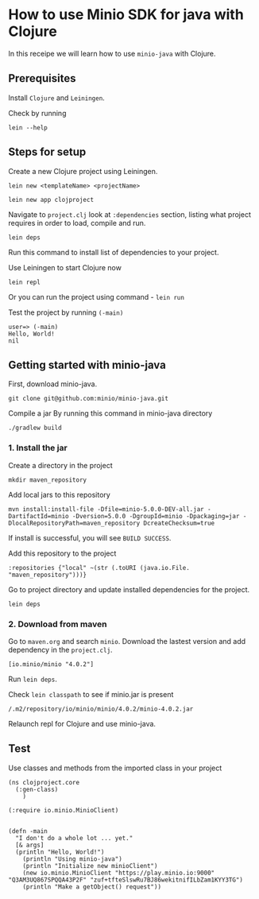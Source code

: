 # How to use Minio SDK for java with Clojure

In this receipe we will learn how to use `minio-java` with Clojure.

## Prerequisites
Install `Clojure` and `Leiningen`.

Check by running 
```
lein --help
```

## Steps for setup
Create a new Clojure project using Leiningen.
```
lein new <templateName> <projectName>
```

```
lein new app clojproject
```

Navigate to `project.clj` look at `:dependencies` section, listing what project requires in order to load, compile and run.
```
lein deps
```
Run this command to install list of dependencies to your project.

Use Leiningen to start Clojure now
```
lein repl
```
Or you can run the project using command - `lein run`

Test the project by running `(-main)`
```
user=> (-main)
Hello, World!
nil
```

## Getting started with minio-java

First, download minio-java.
```
git clone git@github.com:minio/minio-java.git
```

Compile a jar
By running this command in minio-java directory
```
./gradlew build
```

### 1. Install the jar
Create a directory in the project
```
mkdir maven_repository
```

Add local jars to this repository
```
mvn install:install-file -Dfile=minio-5.0.0-DEV-all.jar -DartifactId=minio -Dversion=5.0.0 -DgroupId=minio -Dpackaging=jar -DlocalRepositoryPath=maven_repository DcreateChecksum=true
```
If install is successful, you will see `BUILD SUCCESS`.

Add this repository to the project
```
:repositories {"local" ~(str (.toURI (java.io.File. "maven_repository")))}
```

Go to project directory and update installed dependencies for the project.
```
lein deps
```

### 2. Download from maven
Go to `maven.org` and search `minio`. 
Download the lastest version and add dependency in the `project.clj`.

```
[io.minio/minio "4.0.2"]

```
Run `lein deps`.

Check `lein classpath` to see if minio.jar is present
```
/.m2/repository/io/minio/minio/4.0.2/minio-4.0.2.jar
```

Relaunch repl for Clojure and use minio-java.

## Test
Use classes and methods from the imported class in your project
```
(ns clojproject.core
  (:gen-class)
    )

(:require io.minio.MinioClient)


(defn -main
  "I don't do a whole lot ... yet."
  [& args]
  (println "Hello, World!")
    (println "Using minio-java")
    (println "Initialize new minioClient")
    (new io.minio.MinioClient "https://play.minio.io:9000" "Q3AM3UQ867SPQQA43P2F" "zuf+tfteSlswRu7BJ86wekitnifILbZam1KYY3TG")
    (println "Make a getObject() request"))
```